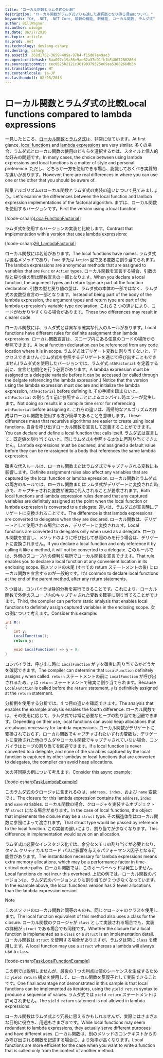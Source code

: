 ```yaml
---
title: "ローカル関数とラムダ式の比較"
description: "ローカル関数がラムダ式よりも適した選択肢となり得る理由について。"
keywords: "C#, .NET, .NET Core, 最新の機能, 新機能, ローカル関数, ラムダ式"
author: BillWagner
ms.author: wiwagn
ms.date: 06/27/2016
ms.topic: article
ms.prod: .net
ms.technology: devlang-csharp
ms.devlang: csharp
ms.assetid: 368d1752-3659-489a-97b4-f15d87e49ae3
ms.openlocfilehash: 5aa097c19a86e9ae62a37d91fb1b54067280286d
ms.sourcegitcommit: cec0525b2121c36198379525e69aa5388266db5b
ms.translationtype: HT
ms.contentlocale: ja-JP
ms.lasthandoff: 02/23/2018
---
```

# <a name="local-functions-compared-to-lambda-expressions"></a><span data-ttu-id="1a78b-104">ローカル関数とラムダ式の比較</span><span class="sxs-lookup"><span data-stu-id="1a78b-104">Local functions compared to lambda expressions</span></span>

<span data-ttu-id="1a78b-105">一見したところ、[ローカル関数](programming-guide/classes-and-structs/local-functions.md)と[ラムダ式](lambda-expressions.md)は、非常に似ています。</span><span class="sxs-lookup"><span data-stu-id="1a78b-105">At first glance, [local functions](programming-guide/classes-and-structs/local-functions.md) and [lambda expressions](lambda-expressions.md) are very similar.</span></span> <span data-ttu-id="1a78b-106">多くの場合、ラムダ式とローカル関数の使用のどちらを選択するかは、スタイルと個人的な好みの問題です。</span><span class="sxs-lookup"><span data-stu-id="1a78b-106">In many cases, the choice between using lambda expressions and local functions is a matter of style and personal preference.</span></span> <span data-ttu-id="1a78b-107">ただし、どちらか一方を使用できる場合、認識しておくべき実質的な違いがあります。</span><span class="sxs-lookup"><span data-stu-id="1a78b-107">However, there are real differences in where you can use one or the other that you should be aware of.</span></span>

<span data-ttu-id="1a78b-108">階乗アルゴリズムのローカル関数とラムダ式の実装の違いについて見てみましょう。</span><span class="sxs-lookup"><span data-stu-id="1a78b-108">Let's examine the differences between the local function and lambda expression implementations of the factorial algorithm.</span></span> <span data-ttu-id="1a78b-109">まずは、ローカル関数を使用するバージョンです。</span><span class="sxs-lookup"><span data-stu-id="1a78b-109">First the version using a local function:</span></span>

[!code-csharp[LocalFunctionFactorial](../../samples/snippets/csharp/new-in-7/MathUtilities.cs#37_LocalFunctionFactorial "Recursive factorial using local function")]

<span data-ttu-id="1a78b-110">ラムダ式を使用するバージョンの実装と比較します。</span><span class="sxs-lookup"><span data-stu-id="1a78b-110">Contrast that implementation with a version that uses lambda expressions:</span></span>

[!code-csharp[26_LambdaFactorial](../../samples/snippets/csharp/new-in-7/MathUtilities.cs#38_LambdaFactorial "Recursive factorial using lambda expressions")]

<span data-ttu-id="1a78b-111">ローカル関数には名前があります。</span><span class="sxs-lookup"><span data-stu-id="1a78b-111">The local functions have names.</span></span> <span data-ttu-id="1a78b-112">ラムダ式は匿名メソッドであり、`Func` または `Action` 型である変数に割り当てられます。</span><span class="sxs-lookup"><span data-stu-id="1a78b-112">The lambda expressions are anonymous methods that are assigned to variables that are `Func` or `Action` types.</span></span> <span data-ttu-id="1a78b-113">ローカル関数を宣言する場合、引数の型と戻り値の型は関数宣言の一部となります。</span><span class="sxs-lookup"><span data-stu-id="1a78b-113">When you declare a local function, the argument types and return type are part of the function declaration.</span></span> <span data-ttu-id="1a78b-114">引数の型と戻り値の型は、ラムダ式の本体の一部ではなく、ラムダ式の変数型宣言の一部となります。</span><span class="sxs-lookup"><span data-stu-id="1a78b-114">Instead of being part of the body of the lambda expression, the argument types and return type are part of the lambda expression's variable type declaration.</span></span> <span data-ttu-id="1a78b-115">これら 2 つの違いにより、コードがわかりやすくなる場合があります。</span><span class="sxs-lookup"><span data-stu-id="1a78b-115">Those two differences may result in clearer code.</span></span>

<span data-ttu-id="1a78b-116">ローカル関数には、ラムダ式とは異なる確実な代入のルールがあります。</span><span class="sxs-lookup"><span data-stu-id="1a78b-116">Local functions have different rules for definite assignment than lambda expressions.</span></span> <span data-ttu-id="1a78b-117">ローカル関数宣言は、スコープ内にある任意のコードの場所から参照できます。</span><span class="sxs-lookup"><span data-stu-id="1a78b-117">A local function declaration can be referenced from any code location where it is in scope.</span></span> <span data-ttu-id="1a78b-118">ラムダ式はデリゲート変数に割り当てないと、アクセスできません (ラムダ式を参照するデリゲートを通じて呼び出すこともできません)ラムダ式を使用したバージョンでは、ラムダ式 `nthFactorial` を定義する前に、宣言と初期化を行う必要があります。</span><span class="sxs-lookup"><span data-stu-id="1a78b-118">A lambda expression must be assigned to a delegate variable before it can be accessed (or called through the delgate referencing the lambda expression.) Notice that the version using the lambda expression must declare and initialize the lambda expression, `nthFactorial` before defining it.</span></span> <span data-ttu-id="1a78b-119">その手順を踏まないと、`nthFactorial` の割り当て前に参照することによるコンパイル時エラーが発生します。</span><span class="sxs-lookup"><span data-stu-id="1a78b-119">Not doing so results in a compile time error for referencing `nthFactorial` before assigning it.</span></span>
<span data-ttu-id="1a78b-120">これらの違いは、再帰的なアルゴリズムの作成はローカル関数を使用する方が簡単であることを意味します。</span><span class="sxs-lookup"><span data-stu-id="1a78b-120">These differences mean that recursive algorithms are easier to create using local functions.</span></span> <span data-ttu-id="1a78b-121">自身を呼び出すローカル関数を宣言して定義することができます。</span><span class="sxs-lookup"><span data-stu-id="1a78b-121">You can declare and define a local function that calls itself.</span></span> <span data-ttu-id="1a78b-122">ラムダ式は宣言して、既定値を割り当てないと、同じラムダ式を参照する本体に再割り当てできません。</span><span class="sxs-lookup"><span data-stu-id="1a78b-122">Lambda expressions must be declared, and assigned a default value before they can be re-assigned to a body that references the same lambda expression.</span></span>

<span data-ttu-id="1a78b-123">確実な代入ルールは、ローカル関数またはラムダ式でキャプチャされる変数にも影響します。</span><span class="sxs-lookup"><span data-stu-id="1a78b-123">Definite assignment rules also affect any variables that are captured by the local function or lamdba epression.</span></span> <span data-ttu-id="1a78b-124">ローカル関数とラムダ式の両方のルールでは、ローカル関数またはラムダ式がデリゲートに変換された時点で、キャプチャされた変数が確実に代入されることが要求されます。</span><span class="sxs-lookup"><span data-stu-id="1a78b-124">Both local functions and lambda expression rules demand that any captured variables are definitely assigned at the point when the local function or lambda expression is converted to a delegate.</span></span> <span data-ttu-id="1a78b-125">違いは、ラムダ式が宣言時にデリゲートに変換されることです。</span><span class="sxs-lookup"><span data-stu-id="1a78b-125">The difference is that lambda expressions are converted to delegates when they are declared.</span></span> <span data-ttu-id="1a78b-126">ローカル関数は、デリゲートとして使用される場合にのみ、デリゲートに変換されます。</span><span class="sxs-lookup"><span data-stu-id="1a78b-126">Local functions are converted to delegates only when used as a delegate.</span></span> <span data-ttu-id="1a78b-127">ローカル関数を宣言し、メソッドのように呼び出して参照のみを行う場合は、デリゲートに変換されません。</span><span class="sxs-lookup"><span data-stu-id="1a78b-127">If you declare a local function and only reference it by calling it like a method, it will not be converted to a delegate.</span></span> <span data-ttu-id="1a78b-128">このルールでは、外側のスコープ内の便利な場所でローカル関数を宣言できます。</span><span class="sxs-lookup"><span data-stu-id="1a78b-128">That rule enables you to declare a local function at any convenient location in its enclosing scope.</span></span> <span data-ttu-id="1a78b-129">親メソッドの末尾 (すべての return ステートメントの後) にローカル関数を宣言するのが一般的です。</span><span class="sxs-lookup"><span data-stu-id="1a78b-129">It's common to declare local functions at the end of the parent method, after any return statements.</span></span>

<span data-ttu-id="1a78b-130">3 つ目は、コンパイラは静的分析を実行できることです。これにより、ローカル関数で外側のスコープ内のキャプチャされた変数を確実に割り当てることができます。</span><span class="sxs-lookup"><span data-stu-id="1a78b-130">Third, the compiler can perform static analysis that enables local functions to definitely assign captured variables in the enclosing scope.</span></span> <span data-ttu-id="1a78b-131">次の例について考えます。</span><span class="sxs-lookup"><span data-stu-id="1a78b-131">Consider this example:</span></span>

```csharp
int M()
{
    int y;
    LocalFunction();
    return y;

    void LocalFunction() => y = 0;
}
```

<span data-ttu-id="1a78b-132">コンパイラは、呼び出し時に `LocalFunction` が `y` を確実に割り当てるかどうかを確認できます。</span><span class="sxs-lookup"><span data-stu-id="1a78b-132">The compiler can determine that `LocalFunction` definitely assigns `y` when called.</span></span> <span data-ttu-id="1a78b-133">`return` ステートメントの前に `LocalFunction` が呼び出されるため、`y` は `return` ステートメントで確実に割り当てられます。</span><span class="sxs-lookup"><span data-stu-id="1a78b-133">Because `LocalFunction` is called before the `return` statement, `y` is definitiely assigned at the `return` statement.</span></span>

<span data-ttu-id="1a78b-134">分析例を使用する分析では、4 つ目の違いを確認できます。</span><span class="sxs-lookup"><span data-stu-id="1a78b-134">The analysis that enables the example analysis enables the fourth difference.</span></span>
<span data-ttu-id="1a78b-135">ローカル関数では、その使用に応じて、ラムダ式では常に必要なヒープの割り当てを回避できます。</span><span class="sxs-lookup"><span data-stu-id="1a78b-135">Depending on their use, local functions can avoid heap allocations that are always necessary for lambda expressions.</span></span> <span data-ttu-id="1a78b-136">ローカル関数がデリゲートに変換されておらず、ローカル関数でキャプチャされたいずれの変数も、デリゲートに変換された他のラムダやローカル関数でキャプチャされていない場合、コンパイラはヒープの割り当てを回避できます。</span><span class="sxs-lookup"><span data-stu-id="1a78b-136">If a local function is never converted to a delegate, and none of the variables captured by the local function is captured by other lambdas or local functions that are converted to delegates, the compiler can avoid heap allocations.</span></span> 

<span data-ttu-id="1a78b-137">次の非同期の例について考えます。</span><span class="sxs-lookup"><span data-stu-id="1a78b-137">Consider this async example:</span></span>

[!code-csharp[TaskLambdaExample](../../samples/snippets/csharp/new-in-7/AsyncWork.cs#36_TaskLambdaExample "Task returning method with lambda expression")]

<span data-ttu-id="1a78b-138">このラムダ式のクロージャに含まれるのは、`address`、`index`、および `name` 変数です。</span><span class="sxs-lookup"><span data-stu-id="1a78b-138">The closure for this lambda expression contains the `address`, `index` and `name` variables.</span></span> <span data-ttu-id="1a78b-139">ローカル関数の場合、クロージャを実装するオブジェクトが `struct` になる場合があります。</span><span class="sxs-lookup"><span data-stu-id="1a78b-139">In the case of local functions, the object that implements the closure may be a `struct` type.</span></span> <span data-ttu-id="1a78b-140">その構造体型はローカル関数に参照によって渡されます。</span><span class="sxs-lookup"><span data-stu-id="1a78b-140">That struct type would be passed by reference to the local function.</span></span> <span data-ttu-id="1a78b-141">この実装の違いにより、割り当てが少なくなります。</span><span class="sxs-lookup"><span data-stu-id="1a78b-141">This difference in implementation would save on an allocation.</span></span>

<span data-ttu-id="1a78b-142">ラムダ式に必要なインスタンス化では、余分なメモリの割り当てが必要となり、タイム クリティカルなコード パスに影響を与えるパフォーマンス因子となる可能性があります。</span><span class="sxs-lookup"><span data-stu-id="1a78b-142">The instantiation necessary for lambda expressions means extra memory allocations, which may be a performance factor in time-critical code paths.</span></span>
<span data-ttu-id="1a78b-143">ローカル関数では、このオーバーヘッドは発生しません。</span><span class="sxs-lookup"><span data-stu-id="1a78b-143">Local functions do not incur this overhead.</span></span> <span data-ttu-id="1a78b-144">上記の例では、ローカル関数のバージョンは、ラムダ式のバージョンよりも割り当てが 2 つ少なくなっています。</span><span class="sxs-lookup"><span data-stu-id="1a78b-144">In the example above, the local functions version has 2 fewer allocations than the lambda expression version.</span></span>

> [!NOTE]
> <span data-ttu-id="1a78b-145">このメソッドのローカル関数と同等のものも、同じクロージャのクラスを使用します。</span><span class="sxs-lookup"><span data-stu-id="1a78b-145">The local function equivalent of this method also uses a class for the closure.</span></span> <span data-ttu-id="1a78b-146">ローカル関数のクロージャが `class` として実装される場合でも、実装の詳細が `struct` である場合でも同様です。</span><span class="sxs-lookup"><span data-stu-id="1a78b-146">Whether the closure for a local function is implemented as a `class` or a `struct` is an implementation detail.</span></span> <span data-ttu-id="1a78b-147">ローカル関数は `struct` を使用する場合がありますが、ラムダは常に `class` を使用します。</span><span class="sxs-lookup"><span data-stu-id="1a78b-147">A local function may use a `struct` whereas a lambda will always use a `class`.</span></span>

[!code-csharp[TaskLocalFunctionExample](../../samples/snippets/csharp/new-in-7/AsyncWork.cs#29_TaskExample "Task returning method with local function")]

<span data-ttu-id="1a78b-148">この例では説明しませんが、最後の 1 つの利点は値のシーケンスを生成するために `yield return` 構文を使用して、ローカル関数を反復子として実装できることです。</span><span class="sxs-lookup"><span data-stu-id="1a78b-148">One final advantage not demonstrated in this sample is that local functions can be implemented as iterators, using the `yield return` syntax to produce a sequence of values.</span></span> <span data-ttu-id="1a78b-149">ラムダ式では `yield return` ステートメントは許可されません。</span><span class="sxs-lookup"><span data-stu-id="1a78b-149">The `yield return` statement is not allowed in lambda expressions.</span></span>

<span data-ttu-id="1a78b-150">ローカル関数はラムダ式より冗長に思えるかもしれませんが、実際にはさまざまな目的に役立ち、用途もさまざまです。</span><span class="sxs-lookup"><span data-stu-id="1a78b-150">While local functions may seem redundant to lambda expressions, they actually serve different purposes and have different uses.</span></span>
<span data-ttu-id="1a78b-151">ローカル関数は、別のメソッドのコンテキストからのみ呼び出される関数を記述する場合に、より効率が高くなります。</span><span class="sxs-lookup"><span data-stu-id="1a78b-151">Local functions are more efficient for the case when you want to write a function that is called only from the context of another method.</span></span>
